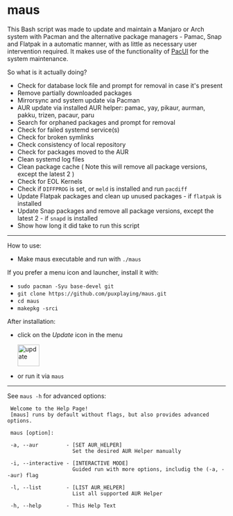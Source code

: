 # maus

This Bash script was made to update and maintain a Manjaro or Arch system with Pacman 
and the alternative package managers - Pamac, Snap and Flatpak in a automatic manner, 
with as little as necessary user intervention required.
It makes use of the functionality of [PacUI](https://github.com/excalibur1234/pacui) 
for the system maintenance.

So what is it actually doing?

  - Check for database lock file and prompt for removal in case it's present
  - Remove partially downloaded packages
  - Mirrorsync and system update via Pacman
  - AUR update via installed AUR helper: pamac, yay, pikaur, aurman, pakku, trizen, pacaur, paru
  - Search for orphaned packages and prompt for removal
  - Check for failed systemd service(s)
  - Check for broken symlinks
  - Check consistency of local repository
  - Check for packages moved to the AUR
  - Clean systemd log files
  - Clean package cache ( Note this will remove all package versions, except the latest 2 )
  - Check for EOL Kernels
  - Check if ```DIFFPROG``` is set, or ```meld``` is installed and run ```pacdiff```
  - Update Flatpak packages and clean up unused packages - if ```flatpak``` is installed
  - Update Snap packages and remove all package versions, except the latest 2 - if ```snapd``` is installed
  - Show how long it did take to run this script
  
  ---
  
  How to use:
  
   - Make maus executable and run with ```./maus```
   
   If you prefer a menu icon and launcher, install it with:
   
   - ```sudo pacman -Syu base-devel git```
   - ```git clone https://github.com/puxplaying/maus.git```
   - ```cd maus```
   - ```makepkg -srci``` 
   
   After installation:
   
   - click on the *Update* icon in the menu
   
     <img src="https://github.com/puxplaying/maus/blob/master/update.png" alt="update" width="50" height="50" />

   - or run it via ```maus```

---

See ```maus -h``` for advanced options:

```
 Welcome to the Help Page!
 [maus] runs by default without flags, but also provides advanced options.

 maus [option]:

 -a, --aur         - [SET AUR_HELPER]
                     Set the desired AUR Helper manually

 -i, --interactive - [INTERACTIVE MODE]
                     Guided run with more options, includig the (-a, --aur) flag

 -l, --list        - [LIST AUR_HELPER]
                     List all supported AUR Helper

 -h, --help        - This Help Text
```

